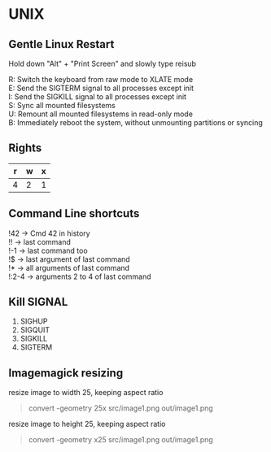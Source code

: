 UNIX
====

Gentle Linux Restart
--------------------
Hold down "Alt" + "Print Screen" and slowly type reisub  

R: Switch the keyboard from raw mode to XLATE mode  
E: Send the SIGTERM signal to all processes except init  
I: Send the SIGKILL signal to all processes except init  
S: Sync all mounted filesystems  
U: Remount all mounted filesystems in read-only mode  
B: Immediately reboot the system, without unmounting partitions or syncing  

Rights
------
| r | w | x |
|---|---|---|
| 4 | 2 | 1 |

Command Line shortcuts
----------------------

!42 -> Cmd 42 in history  
!! -> last command  
!-1 -> last command too  
!$ -> last argument of last command  
!* -> all arguments of last command  
!:2-4 -> arguments 2 to 4 of last command  

Kill SIGNAL
-----------
1) SIGHUP  
3) SIGQUIT  
9) SIGKILL  
15) SIGTERM  

Imagemagick resizing
--------------------
resize image to width 25, keeping aspect ratio  
> convert -geometry 25x src/image1.png out/image1.png  

resize image to height 25, keeping aspect ratio  
> convert -geometry x25 src/image1.png out/image1.png  
